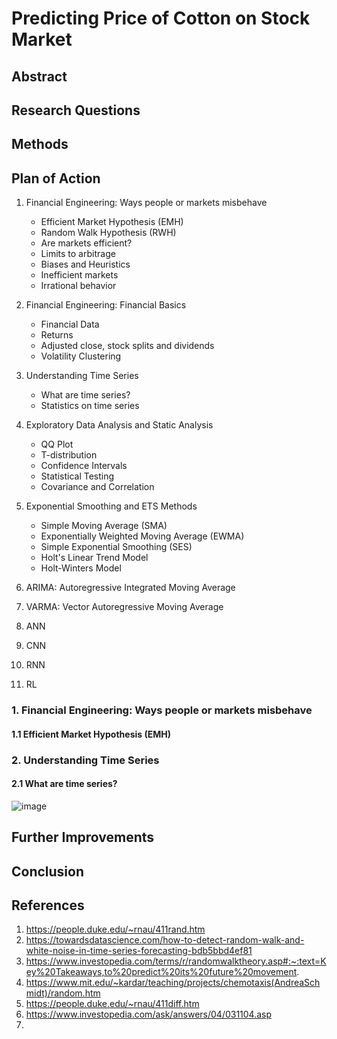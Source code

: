 # Predicting Price of Cotton on Stock Market



## Abstract


## Research Questions

## Methods

## Plan of Action
1. Financial Engineering: Ways people or markets misbehave

    - Efficient Market Hypothesis (EMH)
    - Random Walk Hypothesis (RWH)
    - Are markets efficient?
    - Limits to arbitrage
    - Biases and Heuristics
    - Inefficient markets
    - Irrational behavior

2. Financial Engineering: Financial Basics

    - Financial Data
    - Returns
    - Adjusted close, stock splits and dividends
    - Volatility Clustering


3. Understanding Time Series

    - What are time series?
    - Statistics on time series

3. Exploratory Data Analysis and Static Analysis

    - QQ Plot
    - T-distribution
    - Confidence Intervals
    - Statistical Testing
    - Covariance and Correlation

4. Exponential Smoothing and ETS Methods

    - Simple Moving Average (SMA)
    - Exponentially Weighted Moving Average (EWMA)
    - Simple Exponential Smoothing (SES)
    - Holt's Linear Trend Model
    - Holt-Winters Model

5. ARIMA: Autoregressive Integrated Moving Average 

6. VARMA: Vector Autoregressive Moving Average

7. ANN

8. CNN

9. RNN

10. RL


### 1. Financial Engineering: Ways people or markets misbehave

#### 1.1 Efficient Market Hypothesis (EMH)


### 2. Understanding Time Series

#### 2.1 What are time series?





![image](https://user-images.githubusercontent.com/59663734/167879610-5d6285bc-cf74-41e3-99e1-8db24d809dfc.png)





## Further Improvements

## Conclusion

## References
1. https://people.duke.edu/~rnau/411rand.htm
2. https://towardsdatascience.com/how-to-detect-random-walk-and-white-noise-in-time-series-forecasting-bdb5bbd4ef81
3. https://www.investopedia.com/terms/r/randomwalktheory.asp#:~:text=Key%20Takeaways,to%20predict%20its%20future%20movement.
4. https://www.mit.edu/~kardar/teaching/projects/chemotaxis(AndreaSchmidt)/random.htm
5. https://people.duke.edu/~rnau/411diff.htm
6. https://www.investopedia.com/ask/answers/04/031104.asp
7. 
